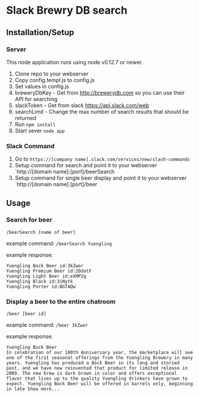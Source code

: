 # Slack Brewry DB search
## Installation/Setup
### Server
This node application runs using node v0.12.7 or newer.

1. Clone repo to your webserver
2. Copy config.templ.js to config.js
3. Set values in config.js
  1. breweryDbKey - Get from http://brewerydb.com so you can use their API for searching
  2. slackToken - Get from slack https://api.slack.com/web
  3. searchLimit - Change the max number of search results that should be returned
4. Run `npm install`
5. Start sever `node app`

### Slack Command
1. Go to `https://[company name].slack.com/services/new/slash-commands`
2. Setup command for search and point it to your webserver `http://[domain name]:[port]/beerSearch
2. Setup command for single beer display and point it to your webserver `http://[domain name]:[port]/beer

## Usage
### Search for beer
`/beerSearch [name of beer]`

example command:
`/beerSearch Yuengling`

example response:
```
Yuengling Bock Beer id:3kZwor
Yuengling Premium Beer id:2DdatF
Yuengling Light Beer id:eXMP2g
Yuengling Black id:3iNytk
Yuengling Porter id:BGTAQw
```

### Display a beer to the entire chatroom
`/beer [beer id]`

example command:
`/beer 3kZwor`

example response:
```
Yuengling Bock Beer
In celebration of our 180th Anniversary year, the marketplace will see one of the first seasonal offerings from the Yuengling Brewery in many years. Yuengling has produced a Bock Beer in its long and storied past, and we have now reinvented that product for limited release in 2009. The new brew is dark brown in color and offers exceptional flavor that lives up to the quality Yuengling drinkers have grown to expect. Yuengling Bock Beer will be offered in barrels only, beginning in late Show more...
```
